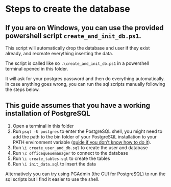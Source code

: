 # Steps to create the database
## If you are on Windows, you can use the provided powershell script `create_and_init_db.ps1`.
This script will automatically drop the database and user if they exist already, and recreate everything inserting the data.

The script is called like so `.\create_and_init_db.ps1` in a powershell terminal opened in this folder.

It will ask for your postgres password and then do everything automatically.
In case anything goes wrong, you can run the sql scripts manually following the steps below.
## This guide assumes that you have a working installation of PostgreSQL
1. Open a terminal in this folder
2. Run `psql -U postgres` to enter the PostgreSQL shell, you might need to add the path to the bin folder of your PostgreSQL installation to your PATH environment variable ([guide if you don't know how to do it](https://stackoverflow.com/questions/30401460/postgres-psql-not-recognized-as-an-internal-or-external-command)).
2. Run `\i create_user_and_db.sql` to create the user and database
3. Run `\c officequeuemanager` to connect to the database
4. Run `\i create_tables.sql` to create the tables
5. Run `\i init_data.sql` to insert the data

Alternatively you can try using PGAdmin (the GUI for PostgreSQL) to run the sql scripts but I find it easier to use the shell.


